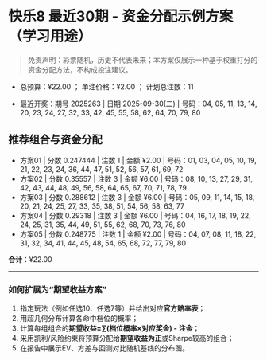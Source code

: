 # 快乐8 最近30期 - 资金分配示例方案（学习用途）

> 免责声明：彩票随机，历史不代表未来；本方案仅展示一种基于权重打分的资金分配方法，不构成投注建议。

- 总预算：¥22.00 ； 单注价格：¥2.00 ； 计划总注数：11

- 最近开奖：期号 2025263 | 日期 2025-09-30(二) | 号码：04, 05, 11, 13, 14, 20, 23, 24, 27, 32, 33, 42, 45, 55, 58, 62, 64, 70, 79, 80


## 推荐组合与资金分配

- 方案01 | 分数 0.247444 | 注数   1 | 金额 ¥2.00 | 号码：01, 03, 04, 05, 10, 19, 21, 22, 23, 24, 36, 44, 47, 51, 52, 56, 57, 61, 69, 72
- 方案02 | 分数 0.35557 | 注数   3 | 金额 ¥6.00 | 号码：08, 10, 13, 27, 29, 31, 42, 43, 44, 48, 49, 56, 58, 64, 65, 67, 70, 71, 78, 79
- 方案03 | 分数 0.288612 | 注数   3 | 金额 ¥6.00 | 号码：05, 09, 11, 14, 15, 18, 20, 21, 24, 25, 27, 33, 35, 38, 51, 54, 56, 58, 63, 77
- 方案04 | 分数 0.29318 | 注数   3 | 金额 ¥6.00 | 号码：04, 16, 17, 18, 19, 22, 24, 25, 31, 35, 44, 49, 51, 55, 62, 68, 70, 73, 76, 80
- 方案05 | 分数 0.248775 | 注数   1 | 金额 ¥2.00 | 号码：04, 07, 08, 11, 18, 22, 31, 32, 34, 41, 44, 45, 48, 54, 65, 68, 72, 77, 79, 80

**合计**：¥22.00


---
### 如何扩展为“期望收益方案”

1) 指定玩法（例如任选10、任选7等）并给出对应**官方赔率表**；
2) 用超几何分布计算各命中档位的概率；
3) 计算每组组合的**期望收益=∑(档位概率×对应奖金) - 注金**；
4) 采用凯利/风险约束将预算分配给**期望收益为正**或Sharpe较高的组合；
5) 在报告中展示EV、方差与回测对比随机基线的分布图。